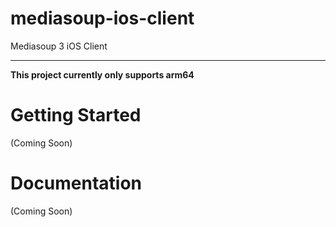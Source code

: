 # mediasoup-ios-client
Mediasoup 3 iOS Client

---

**This project currently only supports arm64**

# Getting Started

(Coming Soon)

# Documentation

(Coming Soon)
